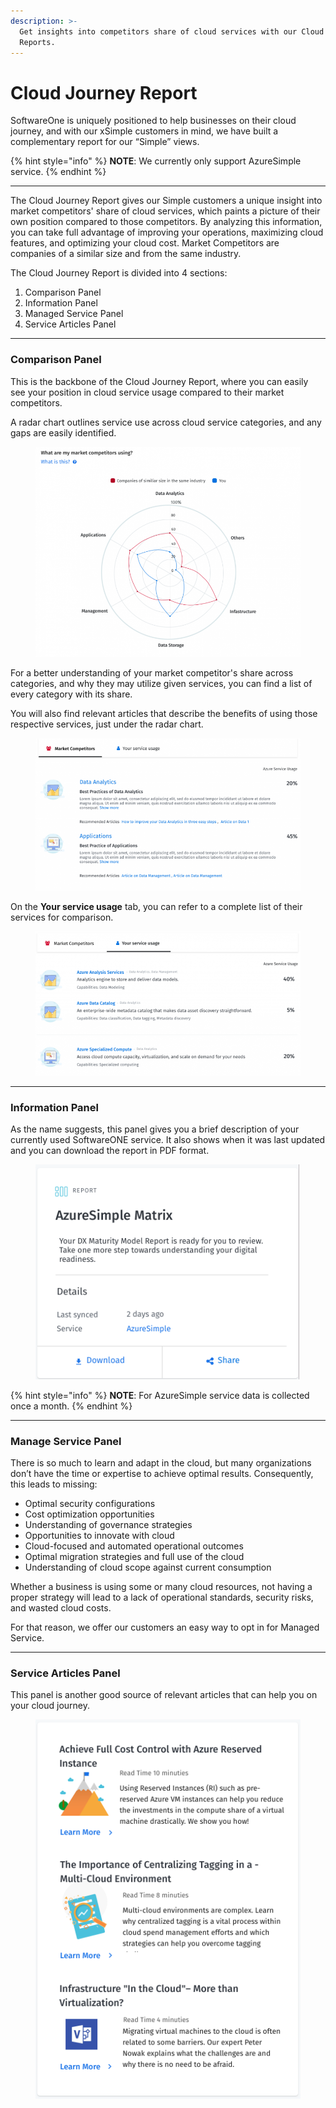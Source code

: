 ```yaml
---
description: >-
  Get insights into competitors share of cloud services with our Cloud Journey
  Reports.
---
```


# Cloud Journey Report

SoftwareOne is uniquely positioned to help businesses on their cloud journey, and with our xSimple customers in mind, we have built a complementary report for our “Simple” views.

{% hint style="info" %}
**NOTE**: We currently only support AzureSimple service.
{% endhint %}

***

The Cloud Journey Report gives our Simple customers a unique insight into market competitors' share of cloud services, which paints a picture of their own position compared to those competitors. By analyzing this information, you can take full advantage of improving your operations, maximizing cloud features, and optimizing your cloud cost. Market Competitors are companies of a similar size and from the same industry.

The Cloud Journey Report is divided into 4 sections:

1. Comparison Panel
2. Information Panel
3. Managed Service Panel
4. Service Articles Panel

***

### Comparison Panel <a href="#comparison-panel" id="comparison-panel"></a>

This is the backbone of the Cloud Journey Report, where you can easily see your position in cloud service usage compared to their market competitors.

A radar chart outlines service use across cloud service categories, and any gaps are easily identified.

<figure><img src="../../../.gitbook/assets/image (176).png" alt=""><figcaption></figcaption></figure>

For a better understanding of your market competitor's share across categories, and why they may utilize given services, you can find a list of every category with its share.&#x20;

You will also find relevant articles that describe the benefits of using those respective services, just under the radar chart.

<figure><img src="../../../.gitbook/assets/image (177).png" alt=""><figcaption></figcaption></figure>

On the **Your service usage** tab, you can refer to a complete list of their services for comparison.

<figure><img src="../../../.gitbook/assets/image (178).png" alt=""><figcaption></figcaption></figure>

***

### Information Panel <a href="#information-panel" id="information-panel"></a>

As the name suggests, this panel gives you a brief description of your currently used SoftwareONE service. It also shows when it was last updated and you can download the report in PDF format.

<figure><img src="../../../.gitbook/assets/image (179).png" alt=""><figcaption></figcaption></figure>

{% hint style="info" %}
**NOTE**: For AzureSimple service data is collected once a month.
{% endhint %}

***

### Manage Service Panel <a href="#manage-service-panel" id="manage-service-panel"></a>

There is so much to learn and adapt in the cloud, but many organizations don’t have the time or expertise to achieve optimal results. Consequently, this leads to missing:

* Optimal security configurations
* Cost optimization opportunities
* Understanding of governance strategies
* Opportunities to innovate with cloud
* Cloud-focused and automated operational outcomes
* Optimal migration strategies and full use of the cloud
* Understanding of cloud scope against current consumption

Whether a business is using some or many cloud resources, not having a proper strategy will lead to a lack of operational standards, security risks, and wasted cloud costs.

For that reason, we offer our customers an easy way to opt in for Managed Service.

***

### Service Articles Panel <a href="#service-articles-panel" id="service-articles-panel"></a>

This panel is another good source of relevant articles that can help you on your cloud journey.

<figure><img src="../../../.gitbook/assets/image (180).png" alt=""><figcaption></figcaption></figure>
